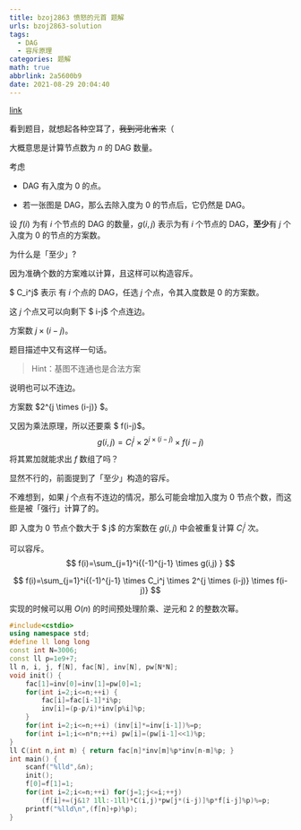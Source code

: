 ```yaml
---
title: bzoj2863 愤怒的元首 题解
urls: bzoj2863-solution
tags:
  - DAG
  - 容斥原理
categories: 题解
math: true
abbrlink: 2a5600b9
date: 2021-08-29 20:04:40
---
```


[link](https://darkbzoj.tk/problem/2863)

看到题目，就想起各种空耳了，~~我到河北省来~~（

大概意思是计算节点数为 $n$ 的 DAG 数量。

<!--more-->

考虑

- DAG 有入度为 0 的点。

- 若一张图是 DAG，那么去除入度为 0 的节点后，它仍然是 DAG。

设 $f(i)$ 为有 $i$ 个节点的 DAG 的数量，$g(i,j)$ 表示为有 $i$ 个节点的 DAG，**至少**有 $j$ 个入度为 0 的节点的方案数。

为什么是「至少」?

因为准确个数的方案难以计算，且这样可以构造容斥。

 $ C_i^j$ 表示 有 $i$ 个点的 DAG，任选 $j$ 个点，令其入度数是 0 的方案数。

这 $j$ 个点又可以向剩下 $ i-j$ 个点连边。

方案数 $j \times (i-j)$。

题目描述中又有这样一句话。

>Hint：基图不连通也是合法方案

说明也可以不连边。

方案数 $2^{j \times (i-j)} $。

又因为乘法原理，所以还要乘 $ f(i-j)$。
$$
g(i,j)=C_i^j \times 2^{j \times (i-j)} \times f(i-j)
$$
将其累加就能求出 $f$ 数组了吗？

显然不行的，前面提到了「至少」构造的容斥。

不难想到，如果 $j$ 个点有不连边的情况，那么可能会增加入度为 0 节点个数，而这些是被「强行」计算了的。

即 入度为 0 节点个数大于 $ j$ 的方案数在 $g(i,j)$ 中会被重复计算 $C^j_i$ 次。

可以容斥。
$$
f(i)=\sum_{j=1}^i{(-1)^{j-1} \times g(i,j) }
$$

$$
f(i)=\sum_{j=1}^i{(-1)^{j-1} \times C_i^j \times 2^{j \times (i-j)} \times f(i-j)}
$$

实现的时候可以用  $O(n)$ 的时间预处理阶乘、逆元和 2 的整数次幂。

```cpp 
#include<cstdio>
using namespace std;
#define ll long long
const int N=3006;
const ll p=1e9+7;
ll n, i, j, f[N], fac[N], inv[N], pw[N*N];
void init() {
    fac[1]=inv[0]=inv[1]=pw[0]=1;
    for(int i=2;i<=n;++i) {
        fac[i]=fac[i-1]*i%p;
        inv[i]=(p-p/i)*inv[p%i]%p;
    }
    for(int i=2;i<=n;++i) (inv[i]*=inv[i-1])%=p;
    for(int i=1;i<=n*n;++i) pw[i]=(pw[i-1]<<1)%p;
}
ll C(int n,int m) { return fac[n]*inv[m]%p*inv[n-m]%p; }
int main() {
    scanf("%lld",&n);
    init();
    f[0]=f[1]=1;
    for(int i=2;i<=n;++i) for(j=1;j<=i;++j)
        (f[i]+=(j&1? 1ll:-1ll)*C(i,j)*pw[j*(i-j)]%p*f[i-j]%p)%=p;
    printf("%lld\n",(f[n]+p)%p);
}
```
